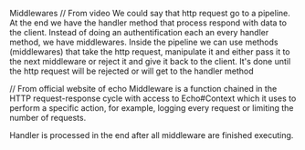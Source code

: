 Middlewares
// From video
We could say that http request go to a pipeline. At the end we have the handler method that process respond with data to the client.
Instead of doing an authentification each an every handler method, we have middlewares.
Inside the pipeline we can use methods (middlewares) that take the http request, manipulate it and 
either pass it to the next middleware or reject it and give it back to the client. It's done until the http
request will be rejected or will get to the handler method

// From official website of echo
Middleware is a function chained in the HTTP request-response cycle with access to Echo#Context which it uses to perform a specific action, 
for example, logging every request or limiting the number of requests.

Handler is processed in the end after all middleware are finished executing.